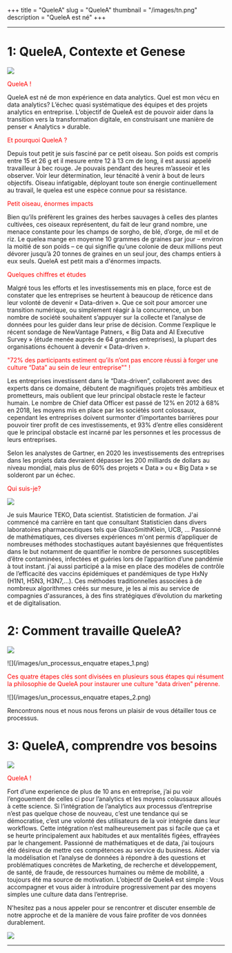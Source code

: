 +++
title = "QueleA"
slug = "QueleA"
thumbnail = "/images/tn.png"
description = "QueleA est né"
+++

---------------------------



# 1: QueleA, Contexte et Genese 
![](/images/quelea_context_genese.png)
<p style="color:red"> QueleA ! </p>
QueleA est né de mon  expérience en data analytics.    
Quel est mon vécu en data analytics?  
L’échec quasi systématique des équipes et des projets analytics en entreprise.  
L’objectif de QueleA est de pouvoir aider dans la transition vers la transformation digitale, en  construisant une manière de penser « Analytics » durable.




 <p style="color:red"> Et pourquoi QueleA ?</p> 
Depuis tout petit je suis fasciné par ce petit oiseau. Son poids est compris entre 15 et 26 g et il mesure entre 12 à 13 cm de long, il est aussi appelé travailleur à bec rouge. Je pouvais pendant des heures  m’asseoir et les observer. Voir leur détermination, leur ténacité à venir à bout de leurs objectifs. Oiseau infatigable, déployant toute son énergie continuellement au travail, le quelea est une espèce connue pour sa résistance.  

 <p style="color:red"> Petit oiseau, énormes impacts </p> 
Bien qu’ils préfèrent les graines des herbes sauvages à celles des plantes cultivées, ces oiseaux représentent, du fait de leur grand nombre, une menace constante pour les champs de sorgho, de blé, d’orge, de mil et de riz.  Le quelea mange en moyenne 10 grammes de graines par jour – environ la moitié de son poids – ce qui signifie qu’une colonie de deux millions peut dévorer jusqu’à 20 tonnes de graines en un seul jour, des champs entiers à eux seuls. 
QueleA est petit mais a d'énormes impacts. 

 <p style="color:red"> Quelques chiffres et études </p> 
Malgré tous les efforts et les investissements mis en place, force est de constater que les entreprises se heurtent à beaucoup de réticence dans leur volonté de devenir « Data-driven ». Que ce soit pour amorcer une transition numérique, ou simplement réagir à la concurrence, un bon nombre de société souhaitent s’appuyer sur la collecte et l’analyse de données pour les guider dans leur prise de décision. Comme l’explique le récent sondage de NewVantage Patners, « Big Data and AI Executive Survey » (étude menée auprès de 64 grandes entreprises), la plupart des organisations échouent à devenir « Data-driven ». 

 <p style="color:red"> "72% des participants estiment qu’ils n’ont pas encore réussi à forger une culture “Data” au sein de leur entreprise""  !</p> 
Les entreprises investissent dans le “Data-driven”, collaborent avec des experts dans ce domaine, débutent de magnifiques projets très ambitieux et prometteurs, mais oublient que leur principal obstacle reste le facteur humain.
Le nombre de Chief data Officer est passé de 12% en 2012 à 68% en 2018, les moyens mis en place par les sociétés sont colossaux, cependant les entreprises doivent surmonter d’importantes barrières pour pouvoir tirer profit de ces investissements, et 93% d’entre elles considèrent que le principal obstacle est incarné par les personnes et les processus de leurs entreprises. 
 
Selon les analystes de Gartner, en 2020 les investissements des entreprises dans les projets data devraient dépasser les 200 milliards de dollars au niveau mondial, mais plus de 60% des projets « Data » ou « Big Data » se solderont par un échec. 


 <p style="color:red">  Qui suis-je? </p> 
 

 ![](/images/photo_mauriceteko.png)
 
Je suis Maurice TEKO, Data scientist. Statisticien de formation. J'ai commencé ma carrière en tant que consultant Statisticien dans divers laboratoires pharmaceutiques tels que GlaxoSmithKlein, UCB, ... Passionné de mathématiques, ces diverses expériences m'ont permis d’appliquer de nombreuses méthodes stochastiques autant bayésiennes que fréquentistes dans le but notamment de quantifier le nombre de personnes susceptibles d’être contaminées, infectées et guéries lors de l’apparition d’une pandémie à tout instant. j'ai aussi participé a la mise en place des modèles de contrôle de l’efficacité des vaccins épidémiques et pandémiques de type HxNy (H1N1, H5N3, H3N7,…). Ces méthodes traditionnelles associées à de nombreux algorithmes créés sur mesure, je les ai mis au service de compagnies d'assurances, à des fins stratégiques d’évolution du marketing et de digitalisation.



# 2: Comment travaille QueleA?

![ ](/images/comment_travaille_quelea.png)



<!-- # un processus en quatres étapes -->

![](/images/un_processus_enquatre etapes_1.png)


<p style="color:red"> Ces quatre étapes clés sont divisées en plusieurs sous étapes  qui résument la philosophie de QueleA pour instaurer une culture "data driven" pérenne. </p>

![](/images/un_processus_enquatre etapes_2.png)


 Rencontrons nous et nous nous ferons un plaisir de vous détailler tous ce processus.
 
# 3: QueleA, comprendre vos besoins 
  
 ![](/images/comprendre_vos_besoins.png)

 <p style="color:red"> QueleA !</p>
Fort d’une experience de plus de 10 ans en entreprise, j’ai pu voir  l’engouement de celles ci pour l’analytics et les moyens colaussaux alloués à cette science. Si l’intégration de l’analytics aux processus d’entreprise n’est pas quelque chose de nouveau, c’est une tendance qui se démocratise, c’est une volonté des utilisateurs de la voir intégrée dans leur workflows. Cette intégration n’est malheureusement pas si facile que ça et se heurte principalement aux habitudes et aux mentalités figées, effrayées par le changement. Passionné de mathématiques et de data, j’ai toujours été désireux de mettre ces compétences au service du business. Aider via la modélisation et l’analyse de données à répondre à des questions et problématiques concrètes de Marketing, de recherche et développement, de santé, de fraude, de ressources humaines ou même de mobilité, a toujours été ma source de motivation.  
L’objectif de QueleA est simple : Vous accompagner et vous aider à introduire progressivement par des moyens simples une culture data dans l’entreprise. 
 
 

<!-- # 5: Mon cv (En anglais). -->

<!--  ![](/files/cv.pdf){width=120%} -->
 
N'hesitez pas a nous appeler pour se rencontrer et discuter ensemble de notre approche et de la manière de vous faire profiter de vos données durablement.
 
  ![](/images/quelea_towards_analytics.png)
  
---------------------------
